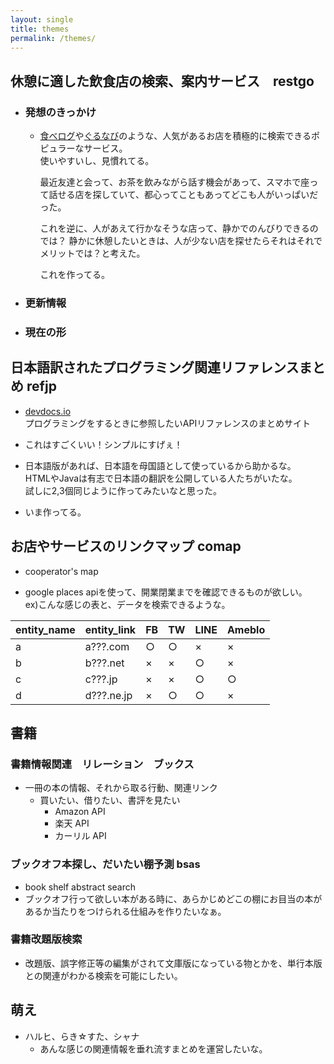 ```yaml
---
layout: single
title: themes
permalink: /themes/
---
```

## 休憩に適した飲食店の検索、案内サービス　restgo
- ### 発想のきっかけ
  - [食べログ](https://tabelog.com/)や[ぐるなび](https://www.gnavi.co.jp/)のような、人気があるお店を積極的に検索できるポピュラーなサービス。  
使いやすいし、見慣れてる。

    最近友達と会って、お茶を飲みながら話す機会があって、スマホで座って話せる店を探していて、都心ってこともあってどこも人がいっぱいだった。

    これを逆に、人があえて行かなそうな店って、静かでのんびりできるのでは？
    静かに休憩したいときは、人が少ない店を探せたらそれはそれでメリットでは？と考えた。

    これを作ってる。
- ### 更新情報
- ### 現在の形

## 日本語訳されたプログラミング関連リファレンスまとめ refjp
- [devdocs.io](https://devdocs.io/)  
プログラミングをするときに参照したいAPIリファレンスのまとめサイト

- これはすごくいい！シンプルにすげぇ！

- 日本語版があれば、日本語を母国語として使っているから助かるな。  
HTMLやJavaは有志で日本語の翻訳を公開している人たちがいたな。  
試しに2,3個同じように作ってみたいなと思った。  

- いま作ってる。

## お店やサービスのリンクマップ comap
- cooperator's map

- google places apiを使って、開業閉業までを確認できるものが欲しい。  
ex)こんな感じの表と、データを検索できるような。

entity_name|entity_link|FB|TW|LINE| Ameblo
--|---|---|---|--|--
a|a???.com  |○|○|×|×
b|b???.net  |×|×|○|×
c|c???.jp   |×|×|○|○
d|d???.ne.jp|×|○|○|×  

## 書籍
### 書籍情報関連　リレーション　ブックス
- 一冊の本の情報、それから取る行動、関連リンク
  - 買いたい、借りたい、書評を見たい
    - Amazon API
    - 楽天 API
    - カーリル API

### ブックオフ本探し、だいたい棚予測 bsas
- book shelf abstract search
- ブックオフ行って欲しい本がある時に、あらかじめどこの棚にお目当の本があるか当たりをつけられる仕組みを作りたいなぁ。

### 書籍改題版検索
- 改題版、誤字修正等の編集がされて文庫版になっている物とかを、単行本版との関連がわかる検索を可能にしたい。

## 萌え
- ハルヒ、らき☆すた、シャナ
  - あんな感じの関連情報を垂れ流すまとめを運営したいな。
